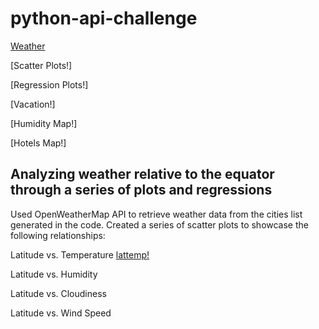 # python-api-challenge

[Weather](https://github.com/caitlin-hartley/python-api-challenge/blob/main/README.md#analyzing-weather-relative-to-the-equator-through-a-series-of-plots-and-regressions)

[Scatter Plots!]

[Regression Plots!]


[Vacation!]

[Humidity Map!]

[Hotels Map!]

## Analyzing weather relative to the equator through a series of plots and regressions

Used OpenWeatherMap API to retrieve weather data from the cities list generated in the code. Created a series of scatter plots to showcase the following relationships:

Latitude vs. Temperature
[lattemp!](https://github.com/caitlin-hartley/python-api-challenge/blob/main/output_data/Fig1.png)

Latitude vs. Humidity

Latitude vs. Cloudiness

Latitude vs. Wind Speed
